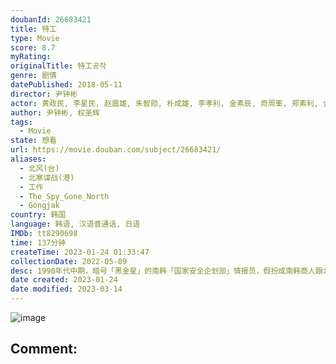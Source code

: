 ```yaml
---
doubanId: 26683421
title: 特工
type: Movie
score: 8.7
myRating: 
originalTitle: 特工공작
genre: 剧情
datePublished: 2018-05-11
director: 尹钟彬
actor: 黄政民, 李星民, 赵震雄, 朱智勋, 朴成雄, 李孝利, 金素辰, 奇周峯, 郑素利, 金弘波, 金应洙, 琴赛璐, 崔秉默, 金钟秀, 金仁宇, 白承哲, 金智娜, 郑基燮, 朴民洙, 车智宪, 姜德宗, 南文哲, 杨贤民, 韩昌贤, 郑载宪, 全相珍, 崔英民, 朴敬贞, 金贤玉, 郭振锡, 韩成天, 孙成灿, 权爀, 郑钟宇, 徐东锡, 李正烈, 朴镇洙, 康俊熙, 李艾秀, 金松日, 姜在恩, 孙贤俊, 金奎南, 朴英雄, 尹大烈, 崔普光, 金秀妍, 闵武济, 郭镇, 薛昌熙, 金光炫, 杨志洙, 柳圣贤, 严志满, 朴赫民, 郭子亨, 权范泽, 白承益, 蔡勇, 李胜浚, 金圭白, 朱宝英, 吴庆华, 李庆勋, 黄仁俊, 郑汉斌, 李东熙
author: 尹钟彬, 权圣辉
tags:
  - Movie
state: 想看
url: https://movie.douban.com/subject/26683421/
aliases:
  - 北风(台)
  - 北寒谍战(港)
  - 工作
  - The_Spy_Gone_North
  - Gongjak
country: 韩国
language: 韩语, 汉语普通话, 日语
IMDb: tt8290698
time: 137分钟
createTime: 2023-01-24 01:33:47
collectionDate: 2022-05-09
desc: 1990年代中期，暗号「黑金星」的南韩「国家安全企划部」情报员，假扮成南韩商人跟北韩进行商业交易，藉此渗透北韩军事单位，打探核开发情报，他得在最危险的地方，赢得敌方的信任，没想到一心只想完成任务的他，...
date created: 2023-01-24
date modified: 2023-03-14
---
```


![image](p2528281606.jpg)

Comment:
---
